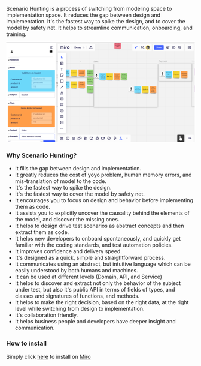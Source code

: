 Scenario Hunting is a process of switching from modeling space to implementation space. It reduces the gap between design and implementation. It's the fastest way to spike the design, and to cover the model by safety net. It helps to streamline communication, onboarding, and training. 

![Demo](https://raw.githubusercontent.com/ScenarioHunting/ScenarioHunting/develop/Demo.png "Demo image")

### Why Scenario Hunting?

* It fills the gap between design and implementation. 
* It greatly reduces the cost of yoyo problem, human memory errors, and mis-translation of model to the code. 
* It's the fastest way to spike the design.
* It's the fastest way to cover the model by safety net.
* It encourages you to focus on design and behavior before implementing them as code. 
* It assists you to explicitly uncover the causality behind the elements of the model, and discover the missing ones. 
* It helps to design drive test scenarios as abstract concepts and then extract them as code. 
* It helps new developers to onboard spontaneously, and quickly get familiar with the coding standards, and test automation policies. 
* It improves confidence and delivery speed. 
* It's designed as a quick, simple and straightforward process. 
* It communicates using an abstract, but intuitive language which can be easily understood by both humans and machines. 
* It can be used at different levels (Domain, API, and Service)
* It helps to discover and extract not only the behavior of the subject under test, but also it's public API in terms of fields of types, and classes and signatures of functions, and methods. 
* It helps to make the right decision, based on the right data, at the right level while switching from design to implementation. 
* It's collaboration friendly. 
* It helps business people and developers have deeper insight and communication.


### How to install
Simply click [here](https://miro.com/oauth/authorize/?response_type=code&client_id=3074457356753256770&redirect_uri=%2Fconfirm-app-install%2F) to install on [Miro](https://miro.com)
